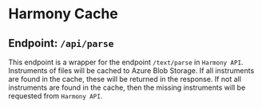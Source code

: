 # Harmony Cache

## Endpoint: `/api/parse`

This endpoint is a wrapper for the endpoint `/text/parse` in `Harmony API`. Instruments of files will be cached to
Azure Blob Storage. If all instruments are found in the cache, these will be returned in the response. If not all
instruments are found in the cache, then the missing instruments will be requested from `Harmony API`.